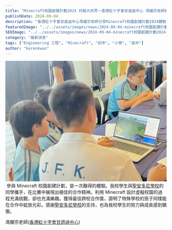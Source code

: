 ```yaml
---
title: "Minecraft校園創建計劃2024 共融大世界－香港紅十字會甘迺迪中心 馮耀宗老師的話"
publishDate: 2024-09-04
description: "香港紅十字會甘迺迪中心馮耀宗老師分享Minecraft校園創建計劃2024體驗，學生與聖安多尼學校合作設計虛擬校園，榮獲最佳跨校合作獎，展現特殊學校學生的合作精神。"
featuredImage: "../../assets/images/news/2024-09-04-minecraft校園創建計劃2024-共融大世界香港紅十字會甘迺迪中心-馮耀宗老師的話/image1.jpeg"
SEOImage: "../../assets/images/news/2024-09-04-minecraft校園創建計劃2024-共融大世界香港紅十字會甘迺迪中心-馮耀宗老師的話/image1.jpeg"
category: "最新消息"
tags: ["Engineering 工程", "Minecraft", "初中", "小學", "高中"]
author: "karenkwan"
---
```


![](../../assets/images/news/2024-09-04-minecraft校園創建計劃2024-共融大世界香港紅十字會甘迺迪中心-馮耀宗老師的話/image2.jpeg)
 參與 Minecraft 校園創建計劃，是一次難得的體驗。我校學生與[聖安多尼學校](https://www.stanthonys.edu.hk/)的同學攜手，在比賽中展現出極佳的合作精神。利用 Minecraft 設計虛擬校園的過程充滿挑戰，卻也充滿樂趣。獲得最佳跨校合作獎，證明了特殊學校的孩子同樣能在合作中綻放光彩。感謝[聖安多尼學校](https://www.stanthonys.edu.hk/)的支持，也為我校學生的努力與成長感到驕傲。

馮耀宗老師([香港紅十字會甘迺迪中心](https://www.hkrcjckc.edu.hk/))
